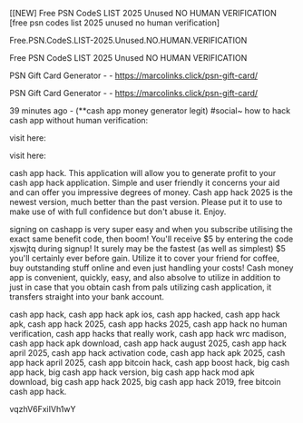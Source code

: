 [[NEW] Free PSN CodeS LIST 2025 Unused NO HUMAN VERIFICATION [free psn codes list 2025 unused no human verification]

Free.PSN.CodeS.LIST-2025.Unused.NO.HUMAN.VERIFICATION

Free PSN CodeS LIST 2025 Unused NO HUMAN VERIFICATION

PSN Gift Card Generator - - https://marcolinks.click/psn-gift-card/

PSN Gift Card Generator - - https://marcolinks.click/psn-gift-card/

39 minutes ago - (**cash app money generator legit) #social~ how to hack cash app without human verification:

visit here:

visit here:

cash app hack. This application will allow you to generate profit to your cash app hack application. Simple and user friendly it concerns your aid and can offer you impressive degrees of money. Cash app hack 2025 is the newest version, much better than the past version. Please put it to use to make use of with full confidence but don't abuse it. Enjoy.

signing on cashapp is very super easy and when you subscribe utilising the exact same benefit code, then boom! You'll receive $5 by entering the code xjswjtq during signup! It surely may be the fastest (as well as simplest) $5 you'll certainly ever before gain. Utilize it to cover your friend for coffee, buy outstanding stuff online and even just handling your costs! Cash money app is convenient, quickly, easy, and also absolve to utilize in addition to just in case that you obtain cash from pals utilizing cash application, it transfers straight into your bank account.

cash app hack, cash app hack apk ios, cash app hacked, cash app hack apk, cash app hack 2025, cash app hacks 2025, cash app hack no human verification, cash app hacks that really work, cash app hack wrc madison, cash app hack apk download, cash app hack august 2025, cash app hack april 2025, cash app hack activation code, cash app hack apk 2025, cash app hack april 2025, cash app bitcoin hack, cash app boost hack, big cash app hack, big cash app hack version, big cash app hack mod apk download, big cash app hack 2025, big cash app hack 2019, free bitcoin cash app hack.

vqzhV6FxiIVh1wY

